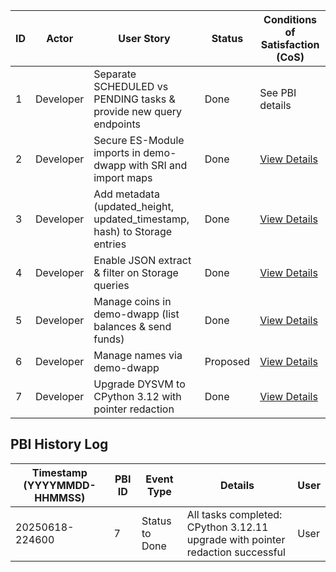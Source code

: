 | ID | Actor | User Story | Status | Conditions of Satisfaction (CoS) |
| --- | --- | --- | --- | --- |
| 1 | Developer | Separate SCHEDULED vs PENDING tasks & provide new query endpoints | Done | See PBI details |
| 2 | Developer | Secure ES-Module imports in demo-dwapp with SRI and import maps | Done | [View Details](./2/prd.md) |
| 3 | Developer | Add metadata (updated_height, updated_timestamp, hash) to Storage entries | Done | [View Details](./3/prd.md) |
| 4 | Developer | Enable JSON extract & filter on Storage queries | Done | [View Details](./4/prd.md) |
| 5 | Developer | Manage coins in demo-dwapp (list balances & send funds) | Done | [View Details](./5/prd.md) |
| 6 | Developer | Manage names via demo-dwapp | Proposed | [View Details](./6/prd.md) |
| 7 | Developer | Upgrade DYSVM to CPython 3.12 with pointer redaction | Done | [View Details](./7/prd.md) |

## PBI History Log

| Timestamp (YYYYMMDD-HHMMSS) | PBI ID | Event Type | Details | User |
|---|---|---|---|---|
| 20250618-224600 | 7 | Status to Done | All tasks completed: CPython 3.12.11 upgrade with pointer redaction successful | User |